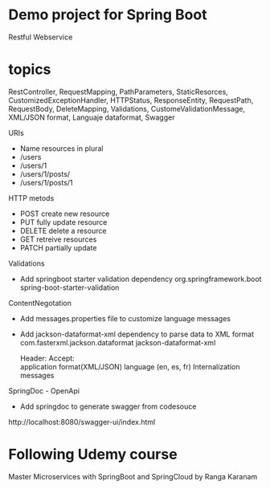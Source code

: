 # Demo project for Spring Boot
Restful Webservice

# topics
RestController, RequestMapping, PathParameters, StaticResorces, CustomizedExceptionHandler, HTTPStatus, ResponseEntity, RequestPath, RequestBody, DeleteMapping, Validations, CustomeValidationMessage, XML/JSON format, Languaje dataformat, Swagger

URIs
- Name resources in plural
- /users
- /users/1
- /users/1/posts/
- /users/1/posts/1

HTTP metods
- POST create new resource
- PUT fully update resource
- DELETE delete a resource
- GET retreive resources
- PATCH partially update

Validations
- Add springboot starter validation dependency
    <dependency>
	<groupId>org.springframework.boot</groupId>
	<artifactId>spring-boot-starter-validation</artifactId>
    </dependency>

ContentNegotation
- Add messages.properties file to customize language messages
- Add jackson-dataformat-xml dependency to parse data to XML format
    <dependency>
    <groupId>com.fasterxml.jackson.dataformat</groupId>
    <artifactId>jackson-dataformat-xml</artifactId>
    </dependency>

    Header:
        Accept:  
            application format(XML/JSON)
            language (en, es, fr) Internalization messages

SpringDoc - OpenApi
- Add springdoc to generate swagger from codesouce
<!--dependency>
    <groupId>org.springdoc</groupId>
    <artifactId>springdoc-openapi-ui</artifactId>
    <version>1.7.0</version>
</dependency-->
http://localhost:8080/swagger-ui/index.html

# Following Udemy course
Master Microservices with SpringBoot and SpringCloud by Ranga Karanam
